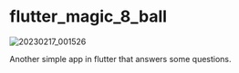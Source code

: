 # flutter_magic_8_ball
![20230217_001526](https://user-images.githubusercontent.com/99208239/219453020-e971a6d5-8707-49f7-aef1-b5549d52be4a.gif)

Another simple app in flutter that answers some questions.
